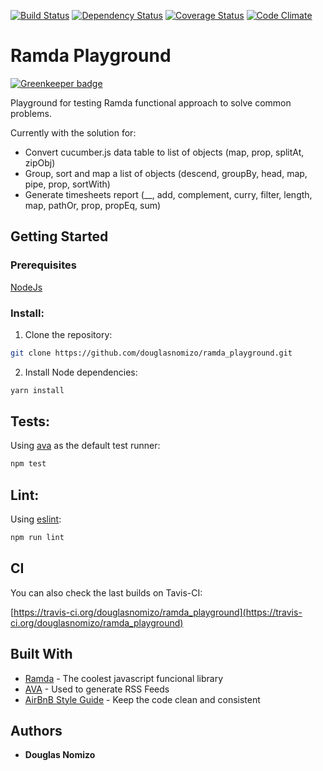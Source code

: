 [![Build Status](https://travis-ci.org/douglasnomizo/ramda_playground.svg?branch=master)](https://travis-ci.org/douglasnomizo/ramda_playground)
[![Dependency Status](https://david-dm.org/douglasnomizo/ramda_playground.svg)](https://david-dm.org/douglasnomizo/ramda_playground)
[![Coverage Status](https://coveralls.io/repos/github/douglasnomizo/ramda_playground/badge.svg?branch=master)](https://coveralls.io/github/douglasnomizo/ramda_playground?branch=master)
[![Code Climate](https://codeclimate.com/github/douglasnomizo/ramda_playground/badges/gpa.svg)](https://codeclimate.com/github/douglasnomizo/ramda_playground)

# Ramda Playground

[![Greenkeeper badge](https://badges.greenkeeper.io/douglasnomizo/ramda_playground.svg)](https://greenkeeper.io/)

Playground for testing Ramda functional approach to solve common problems.

Currently with the solution for:

- Convert cucumber.js data table to list of objects (map, prop, splitAt, zipObj)
- Group, sort and map a list of objects (descend, groupBy, head, map, pipe, prop, sortWith)
- Generate timesheets report (\_\_, add, complement, curry, filter, length, map, pathOr, prop, propEq, sum)

## Getting Started

### Prerequisites

[NodeJs](https://nodejs.org/en/download/package-manager/)

### Install:

1. Clone the repository:

```bash
git clone https://github.com/douglasnomizo/ramda_playground.git
```

2. Install Node dependencies:

```bash
yarn install
```

## Tests:

Using [ava](https://github.com/avajs/ava) as the default test runner:

```bash
npm test
```

## Lint:

Using [eslint](http://eslint.org/):

```bash
npm run lint
```

## CI

You can also check the last builds on Tavis-CI:

[https://travis-ci.org/douglasnomizo/ramda_playground](https://travis-ci.org/douglasnomizo/ramda_playground)

## Built With

- [Ramda](http://ramdajs.com/) - The coolest javascript funcional library
- [AVA](https://github.com/avajs/ava) - Used to generate RSS Feeds
- [AirBnB Style Guide](https://github.com/airbnb/javascript) - Keep the code clean and consistent

## Authors

- **Douglas Nomizo**
